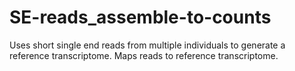 # SE-reads_assemble-to-counts
Uses short single end reads from multiple individuals to generate a reference transcriptome. Maps reads to reference transcriptome.
